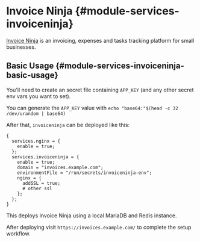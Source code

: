 # Invoice Ninja {#module-services-invoiceninja}

[Invoice Ninja](https://github.com/tchapi/invoiceninja/) is an invoicing,
expenses and tasks tracking platform for small businesses.


## Basic Usage {#module-services-invoiceninja-basic-usage}

You'll need to create an secret file containing `APP_KEY` (and any other secret env vars you want to set).

You can generate the `APP_KEY` value with  `echo "base64:"$(head -c 32 /dev/urandom | base64)`

After that, `invoiceninja` can be deployed like this:
```
{
  services.nginx = {
    enable = true;
  };
  services.invoiceninja = {
    enable = true;
    domain = "invoices.example.com";
    environmentFile = "/run/secrets/invoiceninja-env";
    nginx = {
      addSSL = true;
      # other ssl
    };
  };
}
```

This deploys Invoice Ninja using a local MariaDB and Redis instance.

After deploying visit `https://invoices.example.com/` to complete the setup workflow.
